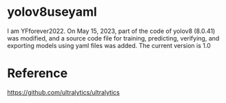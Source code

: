 # yolov8useyaml
I am YFforever2022. On May 15, 2023, part of the code of yolov8 (8.0.41) was modified, and a source code file for training, predicting, verifying, and exporting models using yaml files was added. The current version is 1.0
# Reference
https://github.com/ultralytics/ultralytics
